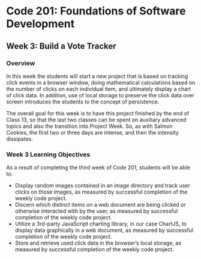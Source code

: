 # Code 201: Foundations of Software Development

## Week 3: Build a Vote Tracker

### Overview
In this week the students will start a new project that is based on tracking click events in a browser window, doing mathematical calculations based on the number of clicks on each individual item, and ultimately display a chart of click data. In addition, use of local storage to preserve the click data over screen introduces the students to the concept of persistence.

The overall goal for this week is to have this project finished by the end of Class 13, so that the last two classes can be spent on auxiliary advanced topics and also the transition into Project Week. So, as with Salmon Cookies, the first two or three days are intense, and then the intensity dissipates.

### Week 3 Learning Objectives
As a result of completing the third week of Code 201, students will be able to:
* Display random images contained in an image directory and track user clicks on those images, as measured by successful completion of the weekly code project.
* Discern which distinct items on a web document are being clicked or otherwise interacted with by the user, as measured by successful completion of the weekly code project.
* Utilize a 3rd-party JavaScript charting library, in our case ChartJS, to display data graphically in a web document, as measured by successful completion of the weekly code project.
* Store and retrieve used click data in the browser’s local storage, as measured by successful completion of the weekly code project.
